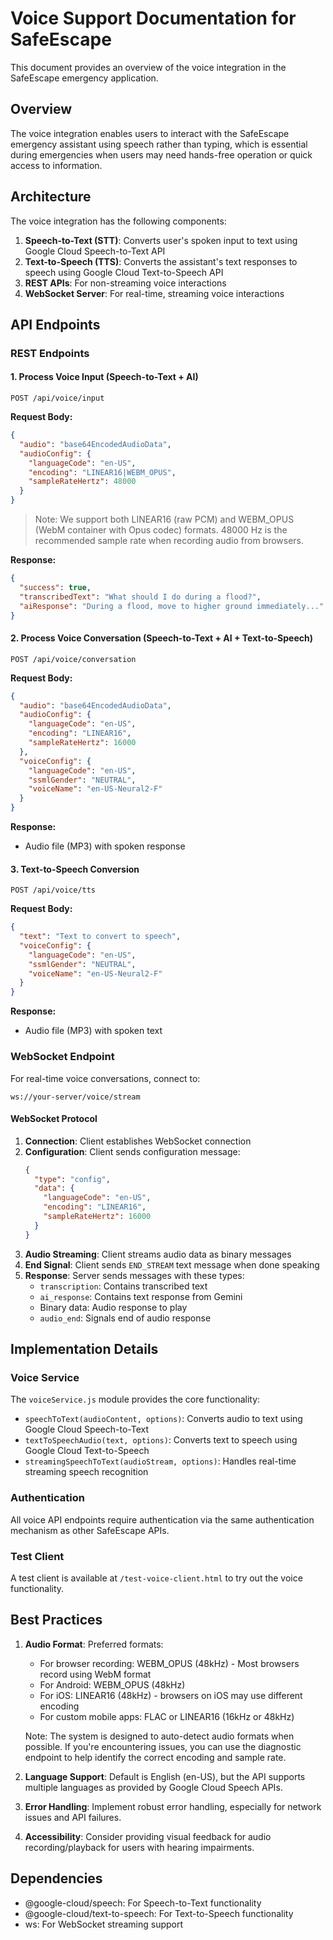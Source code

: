 # Voice Support Documentation for SafeEscape

This document provides an overview of the voice integration in the SafeEscape emergency application.

## Overview

The voice integration enables users to interact with the SafeEscape emergency assistant using speech rather than typing, which is essential during emergencies when users may need hands-free operation or quick access to information.

## Architecture

The voice integration has the following components:

1. **Speech-to-Text (STT)**: Converts user's spoken input to text using Google Cloud Speech-to-Text API
2. **Text-to-Speech (TTS)**: Converts the assistant's text responses to speech using Google Cloud Text-to-Speech API
3. **REST APIs**: For non-streaming voice interactions
4. **WebSocket Server**: For real-time, streaming voice interactions

## API Endpoints

### REST Endpoints

#### 1. Process Voice Input (Speech-to-Text + AI)

```
POST /api/voice/input
```

**Request Body:**
```json
{
  "audio": "base64EncodedAudioData",
  "audioConfig": {
    "languageCode": "en-US",
    "encoding": "LINEAR16|WEBM_OPUS",
    "sampleRateHertz": 48000
  }
}
```

> Note: We support both LINEAR16 (raw PCM) and WEBM_OPUS (WebM container with Opus codec) formats. 48000 Hz is the recommended sample rate when recording audio from browsers.

**Response:**
```json
{
  "success": true,
  "transcribedText": "What should I do during a flood?",
  "aiResponse": "During a flood, move to higher ground immediately..."
}
```

#### 2. Process Voice Conversation (Speech-to-Text + AI + Text-to-Speech)

```
POST /api/voice/conversation
```

**Request Body:**
```json
{
  "audio": "base64EncodedAudioData",
  "audioConfig": {
    "languageCode": "en-US",
    "encoding": "LINEAR16",
    "sampleRateHertz": 16000
  },
  "voiceConfig": {
    "languageCode": "en-US",
    "ssmlGender": "NEUTRAL",
    "voiceName": "en-US-Neural2-F"
  }
}
```

**Response:**
- Audio file (MP3) with spoken response

#### 3. Text-to-Speech Conversion

```
POST /api/voice/tts
```

**Request Body:**
```json
{
  "text": "Text to convert to speech",
  "voiceConfig": {
    "languageCode": "en-US",
    "ssmlGender": "NEUTRAL",
    "voiceName": "en-US-Neural2-F"
  }
}
```

**Response:**
- Audio file (MP3) with spoken text

### WebSocket Endpoint

For real-time voice conversations, connect to:

```
ws://your-server/voice/stream
```

#### WebSocket Protocol

1. **Connection**: Client establishes WebSocket connection
2. **Configuration**: Client sends configuration message:
   ```json
   {
     "type": "config",
     "data": {
       "languageCode": "en-US",
       "encoding": "LINEAR16",
       "sampleRateHertz": 16000
     }
   }
   ```
3. **Audio Streaming**: Client streams audio data as binary messages
4. **End Signal**: Client sends `END_STREAM` text message when done speaking
5. **Response**: Server sends messages with these types:
   - `transcription`: Contains transcribed text
   - `ai_response`: Contains text response from Gemini
   - Binary data: Audio response to play
   - `audio_end`: Signals end of audio response

## Implementation Details

### Voice Service

The `voiceService.js` module provides the core functionality:

- `speechToText(audioContent, options)`: Converts audio to text using Google Cloud Speech-to-Text
- `textToSpeechAudio(text, options)`: Converts text to speech using Google Cloud Text-to-Speech
- `streamingSpeechToText(audioStream, options)`: Handles real-time streaming speech recognition

### Authentication

All voice API endpoints require authentication via the same authentication mechanism as other SafeEscape APIs.

### Test Client

A test client is available at `/test-voice-client.html` to try out the voice functionality.

## Best Practices

1. **Audio Format**: Preferred formats:
   - For browser recording: WEBM_OPUS (48kHz) - Most browsers record using WebM format
   - For Android: WEBM_OPUS (48kHz)
   - For iOS: LINEAR16 (48kHz) - browsers on iOS may use different encoding
   - For custom mobile apps: FLAC or LINEAR16 (16kHz or 48kHz)
   
   Note: The system is designed to auto-detect audio formats when possible. If you're encountering issues, you can use the diagnostic endpoint to help identify the correct encoding and sample rate.

2. **Language Support**: Default is English (en-US), but the API supports multiple languages as provided by Google Cloud Speech APIs.

3. **Error Handling**: Implement robust error handling, especially for network issues and API failures.

4. **Accessibility**: Consider providing visual feedback for audio recording/playback for users with hearing impairments.

## Dependencies

- @google-cloud/speech: For Speech-to-Text functionality
- @google-cloud/text-to-speech: For Text-to-Speech functionality
- ws: For WebSocket streaming support
